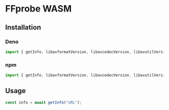 # FFprobe WASM

## Installation

### Deno

```typescript
import { getInfo, libavformatVersion, libavcodecVersion, libavutilVersion } from "https://deno.land/x/ffprobe_wasm@<version>/mod.ts"; 
```

### npm

```typescript
import { getInfo, libavformatVersion, libavcodecVersion, libavutilVersion } from "@cffnpwr/ffprobe-wasm";
```

## Usage

```typescript
const info = await getInfo("URL");
```